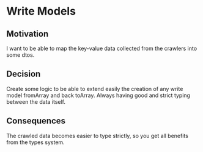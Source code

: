 # Write Models

## Motivation

I want to be able to map the key-value data collected from the crawlers into some dtos.

## Decision

Create some logic to be able to extend easily the creation of any write model fromArray and back toArray.
Always having good and strict typing between the data itself. 

## Consequences

The crawled data becomes easier to type strictly, so you get all benefits from the types system.
